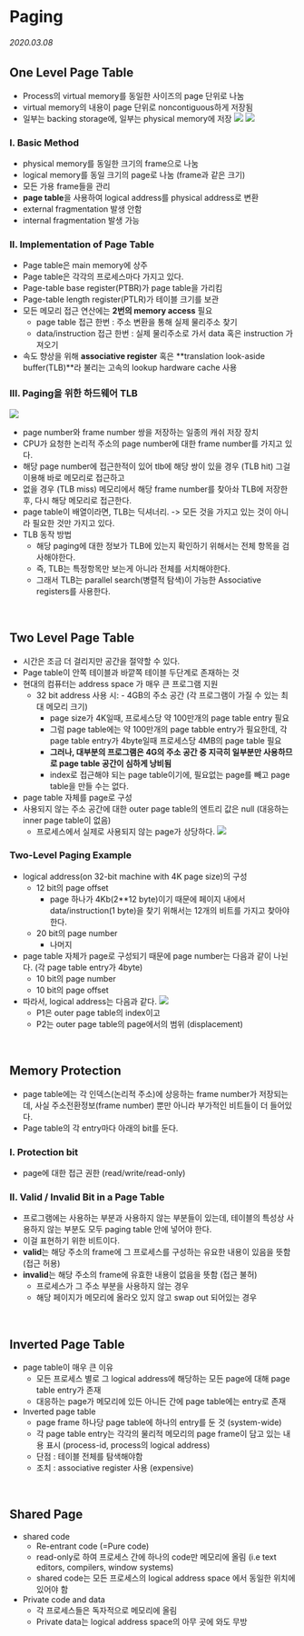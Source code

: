 # Paging

###### 2020.03.08

## One Level Page Table
- Process의 virtual memory를 동일한 사이즈의 page 단위로 나눔
- virtual memory의 내용이 page 단위로 noncontiguous하게 저장됨
- 일부는 backing storage에, 일부는 physical memory에 저장
  ![](assets/paging.jpeg)
  ![](assets/paging-address-translation.jpeg)

### I. Basic Method
- physical memory를 동일한 크기의 frame으로 나눔
- logical memory를 동일 크기의 page로 나눔 (frame과 같은 크기)
- 모든 가용 frame들을 관리
- **page table**을 사용하여 logical address를 physical address로 변환
- external fragmentation 발생 안함
- internal fragmentation 발생 가능

### II. Implementation of Page Table
- Page table은 main memory에 상주
- Page table은 각각의 프로세스마다 가지고 있다.
- Page-table base register(PTBR)가 page table을 가리킴
- Page-table length register(PTLR)가 테이블 크기를 보관
- 모든 메모리 접근 연산에는 **2번의 memory access** 필요
  - page table 접근 한번 : 주소 변환을 통해 실제 물리주소 찾기
  - data/instruction 접근 한번 : 실제 물리주소로 가서 data 혹은 instruction 가져오기
- 속도 향상을 위해 **associative register** 혹은 **translation look-aside buffer(TLB)**라 불리는 고속의 lookup hardware cache 사용

### III. Paging을 위한 하드웨어 TLB
![](assets/tlb.jpeg)
- page number와 frame number 쌍을 저장하는 일종의 캐쉬 저장 장치
- CPU가 요청한 논리적 주소의 page number에 대한 frame number를 가지고 있다.
- 해당 page number에 접근한적이 있어 tlb에 해당 쌍이 있을 경우 (TLB hit) 그걸 이용해 바로 메모리로 접근하고
- 없을 경우 (TLB miss) 메모리에서 해당 frame number를 찾아솨 TLB에 저장한 후, 다시 해당 메모리로 접근한다.
- page table이 배열이라면, TLB는 딕셔너리. -> 모든 것을 가지고 있는 것이 아니라 필요한 것만 가지고 있다.
- TLB 동작 방법
  - 해당 paging에 대한 정보가 TLB에 있는지 확인하기 위해서는 전체 항목을 검사해야한다.
  - 즉, TLB는 특정항목만 보는게 아니라 전체를 서치해야한다. 
  - 그래서 TLB는 parallel search(병렬적 탐색)이 가능한 Associative registers를 사용한다.


<br >

## Two Level Page Table
- 시간은 조금 더 걸리지만 공간을 절약할 수 있다.
- Page table이 안쪽 테이블과 바깥쪽 테이블 두단계로 존재하는 것
- 현대의 컴퓨터는 address space 가 매우 큰 프로그램 지원
  - 32 bit address 사용 시: - 4GB의 주소 공간 (각 프로그램이 가질 수 있는 최대 메모리 크기)
    - page size가 4K일때, 프로세스당 약 100만개의 page table entry 필요
    - 그럼 page table에는 약 100만개의 page tabble entry가 필요한데, 각 page table entry가 4byte일때 프로세스당 4MB의 page table 필요
    - **그러나, 대부분의 프로그램은 4G의 주소 공간 중 지극히 일부분만 사용하므로 page table 공간이 심하게 낭비됨**
    - index로 접근해야 되는 page table이기에, 필요없는 page를 빼고 page table을 만들 수는 없다.
- page table 자체를 page로 구성
- 사용되지 않는 주소 공간에 대한 outer page table의 엔트리 값은 null (대응하는 inner page table이 없음)
  - 프로세스에서 실제로 사용되지 않는 page가 상당하다. 
  ![](assets/two-level-paging.jpeg)

### Two-Level Paging Example
- logical address(on 32-bit machine with 4K page size)의 구성
  - 12 bit의 page offset
    - page 하나가 4Kb(2**12 byte)이기 때문에 페이지 내에서 data/instruction(1 byte)을 찾기 위해서는 12개의 비트를 가지고 찾아야 한다.
  - 20 bit의 page number
    - 나머지
- page table 자체가 page로 구성되기 때문에 page number는 다음과 같이 나뉜다. (각 page table entry가 4byte)
  - 10 bit의 page number
  - 10 bit의 page offset
- 따라서, logical address는 다음과 같다.
  ![](assets/two-logical-address.jpeg)
  - P1은 outer page table의 index이고
  - P2는 outer page table의 page에서의 범위 (displacement)



<br >

## Memory Protection
- page table에는 각 인덱스(논리적 주소)에 상응하는 frame number가 저장되는데, 사실 주소전환정보(frame number) 뿐만 아니라 부가적인 비트들이 더 들어있다.
- Page table의 각 entry마다 아래의 bit를 둔다.

### I. Protection bit
- page에 대한 접근 권한 (read/write/read-only)

### II. Valid / Invalid Bit in a Page Table
- 프로그램에는 사용하는 부분과 사용하지 않는 부분들이 있는데, 테이블의 특성상 사용하지 않는 부분도 모두 paging table 안에 넣어야 한다.
- 이걸 표현하기 위한 비트이다.
- **valid**는 해당 주소의 frame에 그 프로세스를 구성하는 유요한 내용이 있음을 뜻함 (접근 허용)
- **invalid**는 해당 주소의 frame에 유효한 내용이 없음을 뜻함 (접근 불허)
  - 프로세스가 그 주소 부분을 사용하지 않는 경우
  - 해당 페이지가 메모리에 올라오 있지 않고 swap out 되어있는 경우


<br >

## Inverted Page Table
- page table이 매우 큰 이유
  - 모든 프로세스 별로 그 logical address에 해당하는 모든 page에 대해 page table entry가 존재
  - 대응하는 page가 메모리에 있든 아니든 간에 page table에는 entry로 존재
- Inverted page table
  - page frame 하나당 page table에 하나의 entry를 둔 것 (system-wide)
  - 각 page table entry는 각각의 물리적 메모리의 page frame이 담고 있는 내용 표시 (process-id, process의 logical address)
  - 단점 : 테이블 전체를 탐색해야함
  - 조치 : associative register 사용 (expensive)


<br >

## Shared Page
- shared code
  - Re-entrant code (=Pure code)
  - read-only로 하여 프로세스 간에 하나의 code만 메모리에 올림 (i.e text editors, compilers, window systems)
  - shared code는 모든 프로세스의 logical address space 에서 동일한 위치에 있어야 함
- Private code and data
  - 각 프로세스들은 독자적으로 메모리에 올림
  - Private data는 logical address space의 아무 곳에 와도 무방